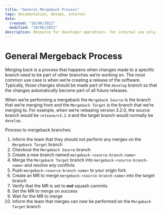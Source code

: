 ```yaml
---
title: "General Mergeback Process"
tags: documentation, devops, internal
date:
  created: "10/06/2022"
  modified: "10/06/2022"
description: Resource for developer operations. For internal use only.
---
```


# General Mergeback Process


Merging back is a process that happens when changes made to a specific branch need to be part of other branches we’re working on. The most common use case is when we’re creating a release of the software. Typically, those changes should be made part of the `develop` branch so that the changes automatically become part of all future releases.

When we’re performing a mergeback the `Mergeback Source` is the branch that we’re merging from and the `Mergeback Target` is the branch that we’re merging to. For example, when we’re releasing version 3.2.0, the source branch would be `release/v3.2.0` and the target branch would normally be `develop`.

Process to mergeback branches:

1. Inform the team that they should not perform any merges on the `Mergeback Target` branch
2. Checkout the `Mergeback Source` branch
3. Create a new branch named `mergeback-<source-branch-name>`
4. Merge the `Mergeback Target` branch into `mergeback-<source-branch-name>` and resolve any conflicts
5. Push `mergeback-<source-branch-name>` to your origin fork
6. Create an MR to merge `mergeback-<source-branch-name>` into the target branch
7. Verify that the MR is set to ***not*** squash commits
8. Set the MR to merge on success
9. Wait for the MR to merge
10. Inform the team that merges can now be performed on the `Mergeback Target` branch 